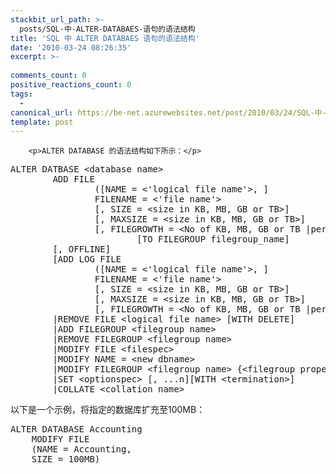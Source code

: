 ```yaml
---
stackbit_url_path: >-
  posts/SQL-中-ALTER-DATABAES-语句的语法结构
title: 'SQL 中 ALTER DATABAES 语句的语法结构'
date: '2010-03-24 08:26:35'
excerpt: >-
  
comments_count: 0
positive_reactions_count: 0
tags: 
  - 
canonical_url: https://be-net.azurewebsites.net/post/2010/03/24/SQL-中-ALTER-DATABAES-语句的语法结构
template: post
---
```


        <p>ALTER DATABASE 的语法结构如下所示：</p>
<pre class="brush: sql">ALTER DATBASE &lt;database name&gt;
&nbsp;&nbsp;&nbsp;&nbsp;&nbsp;&nbsp;&nbsp;&nbsp;ADD FILE
&nbsp;&nbsp;&nbsp;&nbsp;&nbsp;&nbsp;&nbsp;&nbsp;&nbsp;&nbsp;&nbsp;&nbsp;&nbsp;&nbsp;&nbsp;&nbsp;([NAME = &lt;'logical file name'&gt;, ]
&nbsp;&nbsp;&nbsp;&nbsp;&nbsp;&nbsp;&nbsp;&nbsp;&nbsp;&nbsp;&nbsp;&nbsp;&nbsp;&nbsp;&nbsp;&nbsp;FILENAME = &lt;'file name'&gt;
&nbsp;&nbsp;&nbsp;&nbsp;&nbsp;&nbsp;&nbsp;&nbsp;&nbsp;&nbsp;&nbsp;&nbsp;&nbsp;&nbsp;&nbsp;&nbsp;[, SIZE = &lt;size in KB, MB, GB or TB&gt;]
&nbsp;&nbsp;&nbsp;&nbsp;&nbsp;&nbsp;&nbsp;&nbsp;&nbsp;&nbsp;&nbsp;&nbsp;&nbsp;&nbsp;&nbsp;&nbsp;[, MAXSIZE = &lt;size in KB, MB, GB or TB&gt;]
&nbsp;&nbsp;&nbsp;&nbsp;&nbsp;&nbsp;&nbsp;&nbsp;&nbsp;&nbsp;&nbsp;&nbsp;&nbsp;&nbsp;&nbsp;&nbsp;[, FILEGROWTH = &lt;No of KB, MB, GB or TB |percentage&gt;]) [, ...n]
&nbsp;&nbsp;&nbsp;&nbsp;&nbsp;&nbsp;&nbsp;&nbsp;&nbsp;&nbsp;&nbsp;&nbsp;&nbsp;&nbsp;&nbsp;&nbsp;&nbsp;&nbsp;&nbsp;&nbsp;&nbsp;&nbsp;&nbsp;&nbsp;[TO FILEGROUP filegroup_name]
&nbsp;&nbsp;&nbsp;&nbsp;&nbsp;&nbsp;&nbsp;&nbsp;[, OFFLINE]
&nbsp;&nbsp;&nbsp;&nbsp;&nbsp;&nbsp;&nbsp;&nbsp;[ADD LOG FILE
&nbsp;&nbsp;&nbsp;&nbsp;&nbsp;&nbsp;&nbsp;&nbsp;&nbsp;&nbsp;&nbsp;&nbsp;&nbsp;&nbsp;&nbsp;&nbsp;([NAME = &lt;'logical file name'&gt;, ]
&nbsp;&nbsp;&nbsp;&nbsp;&nbsp;&nbsp;&nbsp;&nbsp;&nbsp;&nbsp;&nbsp;&nbsp;&nbsp;&nbsp;&nbsp;&nbsp;FILENAME = &lt;'file name'&gt;
&nbsp;&nbsp;&nbsp;&nbsp;&nbsp;&nbsp;&nbsp;&nbsp;&nbsp;&nbsp;&nbsp;&nbsp;&nbsp;&nbsp;&nbsp;&nbsp;[, SIZE = &lt;size in KB, MB, GB or TB&gt;]
&nbsp;&nbsp;&nbsp;&nbsp;&nbsp;&nbsp;&nbsp;&nbsp;&nbsp;&nbsp;&nbsp;&nbsp;&nbsp;&nbsp;&nbsp;&nbsp;[, MAXSIZE = &lt;size in KB, MB, GB or TB&gt;]
&nbsp;&nbsp;&nbsp;&nbsp;&nbsp;&nbsp;&nbsp;&nbsp;&nbsp;&nbsp;&nbsp;&nbsp;&nbsp;&nbsp;&nbsp;&nbsp;[, FILEGROWTH = &lt;No of KB, MB, GB or TB |percentage&gt;])
&nbsp;&nbsp;&nbsp;&nbsp;&nbsp;&nbsp;&nbsp;&nbsp;|REMOVE FILE &lt;logical file name&gt; [WITH DELETE]
&nbsp;&nbsp;&nbsp;&nbsp;&nbsp;&nbsp;&nbsp;&nbsp;|ADD FILEGROUP &lt;filegroup name&gt;
&nbsp;&nbsp;&nbsp;&nbsp;&nbsp;&nbsp;&nbsp;&nbsp;|REMOVE FILEGROUP &lt;filegroup name&gt;
&nbsp;&nbsp;&nbsp;&nbsp;&nbsp;&nbsp;&nbsp;&nbsp;|MODIFY FILE &lt;filespec&gt;
&nbsp;&nbsp;&nbsp;&nbsp;&nbsp;&nbsp;&nbsp;&nbsp;|MODIFY NAME = &lt;new dbname&gt;
&nbsp;&nbsp;&nbsp;&nbsp;&nbsp;&nbsp;&nbsp;&nbsp;|MODIFY FILEGROUP &lt;filegroup name&gt; {&lt;filegroup property&gt;|NAME = &lt;new filegroup name&gt;}
&nbsp;&nbsp;&nbsp;&nbsp;&nbsp;&nbsp;&nbsp;&nbsp;|SET &lt;optionspec&gt; [, ...n][WITH &lt;termination&gt;]
&nbsp;&nbsp;&nbsp;&nbsp;&nbsp;&nbsp;&nbsp;&nbsp;|COLLATE &lt;collation name&gt;
</pre>
<p>以下是一个示例，将指定的数据库扩充至100MB：</p>
<pre class="brush: sql">ALTER DATABASE Accounting
	MODIFY FILE
	(NAME = Accounting, 
	SIZE = 100MB)
</pre>
      